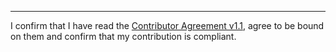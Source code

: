 

______________________________________
I confirm that I have read the [Contributor Agreement v1.1](https://github.com/tegonal/gt/blob/v0.12.0/.github/Contributor%20Agreement.txt), agree to be bound on them and confirm that my contribution is compliant.
